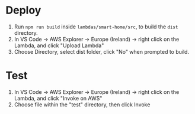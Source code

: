 # Deploy

1. Run `npm run build` inside `lambdas/smart-home/src`, to build the `dist` directory.
2. In VS Code -> AWS Explorer -> Europe (Ireland) -> right click on the Lambda, and click "Upload Lambda"
3. Choose Directory, select dist folder, click "No" when prompted to build.

# Test

1. In VS Code -> AWS Explorer -> Europe (Ireland) -> right click on the Lambda, and click "Invoke on AWS"
2. Choose file within the "test" directory, then click Invoke